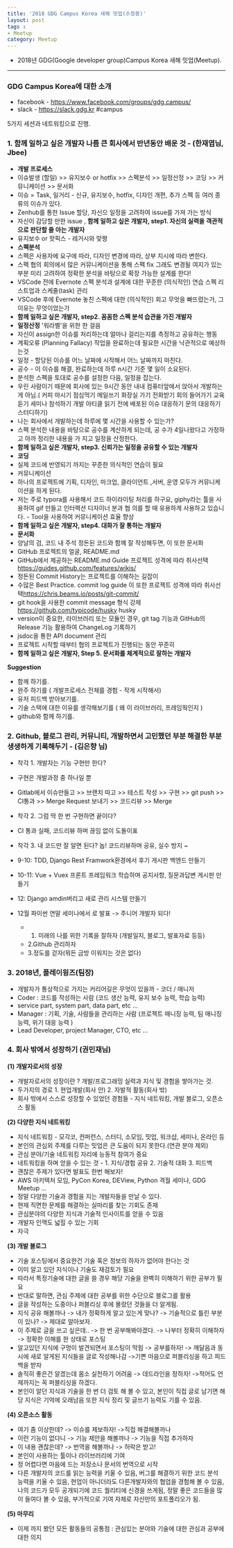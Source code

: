 ```yaml
---
title: '2018 GDG Campus Korea 새해 밋업(수정중)'  
layout: post  
tags :  
- Meetup
category: Meetup
---
```


- 2018년 GDG(Google developer group)Campus Korea 새해 밋업(Meetup).

---

### GDG Campus Korea에 대한 소개

- facebook - <https://www.facebook.com/groups/gdg.campus/>
- slack - <https://slack.gdg.kr> #campus

5가지 세션과 네트워킹으로 진행.

### 1. 함께 일하고 싶은 개발자  나름 큰 회사에서 반년동안 배운 것 - (한재엽님, Jbee)

- **개발 프로세스**
- 이슈발생 (할일) >> 유지보수 or hotfix >> 스펙분석 >> 일정산정 >> 코딩 >> 커뮤니케이션 >> 문서화
- 이슈 = Task, 일거리 - 신규, 유지보수, hotfix, 디자인 개편, 추가 스펙 등 여러 종류의 이슈가 있다.
- Zenhub를 통한 Issue 할당, 자신으 일정을 고려하여 issue를 가져 가는 방식
- 자신이 감당할 만한 issue , **함께 일하고 싶은 개발자, step1. 자신의 실력을 객관적으로 판단할 줄 아는 개발자**
- 유지보수 or 핫픽스 - 레거시와 맞짱
- **스펙분석**
- 스펙은 사용자에 요구에 따라, 디자인 변경에 따라, 상부 지시에 따라 변한다.
- 스펙 협의 회의에서 많은 커뮤니케이션을 통해 스펙 fix 그래도 변경될 여지가 있는 부분 미리 고려하여 정확한 분석을 바탕으로 확장 가능한 설계를 한다!
- VSCode 전에 Evernote 스펙 분석과 설계에 대한 꾸준한 (의식적인) 연습 스펙 리스트업과 스케줄(task) 관리
- VSCode 후에 Evernote 놓친 스펙에 대한 (의식적인) 회고 무엇을 빠뜨렸는가, 그 이유는 무엇이었는가
- **함께 일하고 싶은 개발자, step2. 꼼꼼한 스펙 분석 습관을 가진 개발자**
- **일정산정** '워라벨'을 위한 한 걸음
- 자신이 assign한 이슈를 처리하는데 얼마나 걸리는지를 측정하고 공유하는 행동
- 계획오류 (Planning Fallacy) 작업을 완료하는데 필요한 시간을 낙관적으로 예상하는것
- 일정 - 할당된 이슈를 어느 날짜에 시작해서 어느 날짜까지 마친다.
- 공수 - 이 이슈를 해결, 완료하는데 하루 n시간 기준 몇 일이 소요된다.
- 분석한 스펙을 토대로 공수를 설정한 다음, 일정을 잡는다.
- 우린 사람이기 때문에 회사에 있는 9시간 동안 내내 컴퓨터앞에서 앉아서 개발하는게 아님.( 커피 마시기 점심먹기 메일쓰기 화장실 가기 전화받기 회의 들어가기 교육듣기 세미나 참석하기 개발 아티클 읽기 전에 배포된 이슈 대응하기 문의 대응하기 스터디하기)
- 나는 회사에서 개발하는데 하루에 몇 시간을 사용할 수 있는가?
- 스펙 분석한 내용을 바탕으로 공수를 계산하게 되는데, 공 수가 4일나왔다고 가정하고 아까 정리한 내용을 가 지고 일정을 산정한다.
- **함께 일하고 싶은 개발자, step3.  신뢰가는 일정을 공유할 수 있는 개발자**
- **코딩**
- 실제 코드에 반영되기 까지는 꾸준한 의식적인 연습이 필요
- 커뮤니케이션
- 하나의 프로젝트에 기획, 디자인, 마크업, 클라이언트 ,서버, 운영 모두가 커뮤니케이션을 하게 된다.
- 저는 주로 typora를 사용해서 코드 하이라이팅 처리를 하구요, giphy라는 툴을 사용하여 gif 만들고 인터랙션 디자이너 분과 협 의를 할 때 유용하게 사용하고 있습니다. -  Tool을 사용하여 커뮤니케이션 효율 향상
- **함께 일하고 싶은 개발자, step4. 대화가 잘 통하는 개발자**
- **문서화**
- 양날의 검, 코드 내 주석 정돈된 코드와 함께 잘 작성해두면, 이 또한 문서화
- GitHub 프로젝트의 얼굴, README.md
- GitHub에서 제공하는 README.md Guide 프로젝트 성격에 따라 취사선택 <https://guides.github.com/features/wikis/>
- 정돈된 Commit History는 프로젝트를 이해하는 길잡이
- 수많은 Best Practice. commit log guide 이 또한 프로젝트 성격에 따라 취사선택<https://chris.beams.io/posts/git-commit/>
- git hook을 사용한 commit message 형식 강제<https://github.com/typicode/husky> husky
- version이 중요한, 라이브러리 또는 모듈인 경우,  git tag 기능과 GitHub의 Release 기능 활용하여 ChangeLog 기록하기
- jsdoc을 통한 API document 관리
- 프로젝트 시작할 때부터 협의 프로젝트가 진행되는 동안 꾸준히
- **함께 일하고 싶은 개발자, Step 5.  문서화를 체계적으로 잘하는 개발자**

 **Suggestion**

- 함께 하기를.
- 완주 하기를 ( 개발프로세스 전체를 경험 - 작게 시작해서)
- 유저 피드백 받아보기를.
- 기술 스택에 대한 이유를 생각해보기를 ( 왜 이 라이브러리, 프레임웍인지 )
- github와 함께 하기를.

### 2. Github, 블로그 관리, 커뮤니티, 개발하면서 고민했던 부분 해결한 부분 생생하게 기록해두기 - (김은향 님)

- 착각 1. 개발자는 기능 구현만 한다?
- 구현은 개발과정 중 하나일 뿐
- Gitlab에서 이슈만들고 >> 브랜치 따고 >> 테스트 작성 >> 구현 >> git push >> CI통과 >> Merge Request 보내기 >> 코드리뷰 >> Merge
- 착각 2. 그럼 딱 한 번 구현하면 끝이다?
- CI 통과 실패, 코드리뷰 하며 끊임 없이 도돌이표
- 착각 3. 내 코드만 잘 알면 된다? 놉! 코드리뷰하며 공유, 실수 방지 ~

- 9-10: TDD, Django Rest Framwork환경에서 후기 게시판 백엔드 만들기
- 10-11: Vue + Vuex 프론트 프레임워크 학습하며 공지사항, 질문과답변 게시판 만들기
- 12: Django amdin버리고 새로 관리 시스템 만들기
- 12월 파이썬 연말 세미나에서 로 발표 -> 주니어 개발자 되다!
  - 1. 미래의 나를 위한 기록을 잘하자 (개발일지, 블로그, 발표자료 등등)
  - 2.Github 관리하자
  - 3.정도를 걷자(뭐든 금방 이워지는 것은 없다)

### 3. 2018년, 플레이윙즈(팀장)

- 개발자가 통상적으로 가지는 커리어길은 무엇이 있을까 -   코더 / 매니저
- Coder : 코드를 작성하는 사람 (코드 생산 능력, 유지 보수 능력, 학습 능력)
- service part, system part, data part, etc ...
- Manager : 기획, 기술, 사람들을 관리하는 사람 (프로젝트 매니징 능력, 팀 매니징 능력, 위기 대응 능력 )
- Lead Developer, project Manager, CTO, etc ...

### 4. 회사 밖에서 성장하기 (권민재님)

**(1) 개발자로서의 성장**
- 개발자로서의 성장이란 ? 개발/프로그래밍 실력과 지식 및 경험을 쌓아가는 것.
- 두가지의 경로 1. 현업개발(회사 안) 2. 자발적 활동(회사 밖)
- 회사 밖에서 스스로 성장할 수 있었던 경험들 - 지식 네트워킹, 개발 블로그, 오픈소스 활동

**(2) 다양한 지식 네트워킹**
- 지식 네트워킹 - 모각코, 컨퍼런스, 스터디, 소모임, 밋업, 워크샵, 세미나, 온라인 등
- 본인의 관심외 주제를 다루는 밋업은 큰 도움이 되지 못한다.(연관 분야 제외)
- 관심 분야/기술 네트워킹 자리에 능동적 참여가 중요
- 네트워킹을 하며 얻을 수 있는 것 - 1. 지식/경험 공유 2. 기술적 대화 3. 피드백
- 괜찮은 주제가 있다면 발표도 한번 해보자!
- AWS 아키텍처 모임, PyCon Korea, DEView, Python 격월 세미나, GDG Meetup ...
- 정말 다양한 기술과 경험을 지는 개발자들을 만날 수 있다.
- 현재 직면한 문제를 해결하는 실마리를 찾는 기회도 존재
- 관심분야의 다양한 지식과 기술적 인사이트를 얻을 수 있음
- 개발자 인맥도 넓힐 수 있는 기회
- 자극

**(3) 개발 블로그**
- 기술 포스팅에서 중요한건 기술 혹은 정보의 하자가 없어야 한다는 것
- 이미 알고 있던 지식이나 기술도 재검토가 필요
- 따라서 특정기술에 대한 글을 쓸 경우 해당 기술을 완벽히 이해하기 위한 공부가 필요
- 반대로 말하면, 관심 주제에 대한 공부를 위한 수단으로 블로그를 활용
- 글을 작성하는 도중이나 퍼블리싱 후에 몰랐던 것들을 더 알게됨.
- 지식 공유 해볼까나 -> 내가 정확하게 알고 있는게 맞나? -> 기술적으로 틀린 부분이 있나? -> 제대로 알아보자.
- 이 주제로 글을 쓰고 싶은데.. -> 한 번 공부해봐야겠다. -> 나부터 정확히 이해하자 -> 정확한 이해를 한 상태로 포스팅
- 알고있던 지식에 구멍이 발견되면서 포스팅이 막힘 -> 공부를하자! -> 깨달음과 동시에 새로 알게된 지식들을 글로 작성해나감 ->기쁜 마음으로 퍼블리싱을 하고 피드백을 받자
- 솔직히 좋은건 알겠는데 몸소 실천하기 어려움 -> 데드라인을 정하자! ->적어도 언제까지는 꼭 퍼블리싱을 하겠다.
- 본인이 알던 지식과 기술을 한 번 더 검토 해 볼 수 있고, 본인이 직접 글로 남기면 해당 지식은 기억에 오래남음 또한 지식 정리 및 글쓰기 능력도 기를 수 있음.

**(4) 오픈소스 활동**
- 여기 좀 이상한데? -> 이슈를 제보하자! ->직접 해결해볼까나
- 이런 기능이 없다니 -> 기능 제안을 해볼까나 -> 기능을 직접 추가하자
- 이 내용 괜찮은데? -> 번역을 해볼까나 -> 허락은 받고!
- 본인이 사용하는 툴이나 라이브러리에 기여
- 정 어렵다면 마음에 드는 저장소나 문서의 번역으로 시작
- 다른 개발자의 코드를 읽는 능력을 키울 수 있음, 버그를 해결하기 위한 코드 분석 능력을 키울 수 있음, 현업이 아니더라도 다른개발자와의 협업을 경험해 볼 수 있음, 나의 코드가 모두 공개되기에 코드 퀄리티에 신경을 쓰게됨, 정말 좋은 코드들을 많이 들여다 볼 수 있음, 부가적으로 기여 자체로 자신만의 포트폴리오가 됨.

**(5) 마무리**
- 이제 까지 봤던 모든 활동들의 공통점 : 관심있는 분야와 기술에 대한 관심과 공부에 대한 의지
